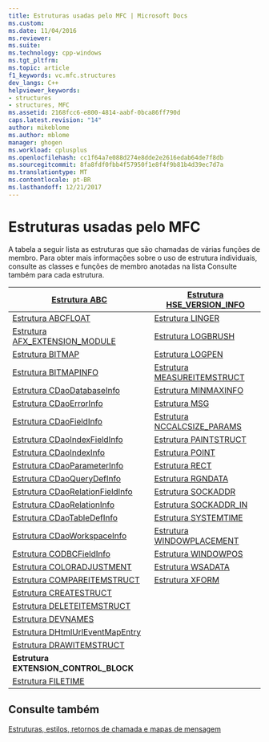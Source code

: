 ```yaml
---
title: Estruturas usadas pelo MFC | Microsoft Docs
ms.custom: 
ms.date: 11/04/2016
ms.reviewer: 
ms.suite: 
ms.technology: cpp-windows
ms.tgt_pltfrm: 
ms.topic: article
f1_keywords: vc.mfc.structures
dev_langs: C++
helpviewer_keywords:
- structures
- structures, MFC
ms.assetid: 2168fcc6-e800-4814-aabf-0bca86ff790d
caps.latest.revision: "14"
author: mikeblome
ms.author: mblome
manager: ghogen
ms.workload: cplusplus
ms.openlocfilehash: cc1f64a7e088d274e8dde2e2616edab64de7f8db
ms.sourcegitcommit: 8fa8fdf0fbb4f57950f1e8f4f9b81b4d39ec7d7a
ms.translationtype: MT
ms.contentlocale: pt-BR
ms.lasthandoff: 12/21/2017
---
```

# <a name="structures-used-by-mfc"></a>Estruturas usadas pelo MFC
A tabela a seguir lista as estruturas que são chamadas de várias funções de membro. Para obter mais informações sobre o uso de estrutura individuais, consulte as classes e funções de membro anotadas na lista Consulte também para cada estrutura.  
  
|[Estrutura ABC](../../mfc/reference/abc-structure.md)|[Estrutura HSE_VERSION_INFO](../../mfc/reference/hse-version-info-structure.md)|  
|--------------------------------------------------------------------------------------------------------------|-----------------------------------------------------------------------------------------------------------------------------|  
|[Estrutura ABCFLOAT](../../mfc/reference/abcfloat-structure.md)|[Estrutura LINGER](../../mfc/reference/linger-structure.md)|  
|[Estrutura AFX_EXTENSION_MODULE](../../mfc/reference/afx-extension-module-structure.md)|[Estrutura LOGBRUSH](../../mfc/reference/logbrush-structure.md)|  
|[Estrutura BITMAP](../../mfc/reference/bitmap-structure.md)|[Estrutura LOGPEN](../../mfc/reference/logpen-structure.md)|  
|[Estrutura BITMAPINFO](../../mfc/reference/bitmapinfo-structure.md)|[Estrutura MEASUREITEMSTRUCT](../../mfc/reference/measureitemstruct-structure.md)|  
|[Estrutura CDaoDatabaseInfo](../../mfc/reference/cdaodatabaseinfo-structure.md)|[Estrutura MINMAXINFO](../../mfc/reference/minmaxinfo-structure.md)|  
|[Estrutura CDaoErrorInfo](../../mfc/reference/cdaoerrorinfo-structure.md)|[Estrutura MSG](../../mfc/reference/msg-structure1.md)|  
|[Estrutura CDaoFieldInfo](../../mfc/reference/cdaofieldinfo-structure.md)|[Estrutura NCCALCSIZE_PARAMS](../../mfc/reference/nccalcsize-params-structure.md)|  
|[Estrutura CDaoIndexFieldInfo](../../mfc/reference/cdaoindexfieldinfo-structure.md)|[Estrutura PAINTSTRUCT](../../mfc/reference/paintstruct-structure.md)|  
|[Estrutura CDaoIndexInfo](../../mfc/reference/cdaoindexinfo-structure.md)|[Estrutura POINT](../../mfc/reference/point-structure1.md)|  
|[Estrutura CDaoParameterInfo](../../mfc/reference/cdaoparameterinfo-structure.md)|[Estrutura RECT](../../mfc/reference/rect-structure1.md)|  
|[Estrutura CDaoQueryDefInfo](../../mfc/reference/cdaoquerydefinfo-structure.md)|[Estrutura RGNDATA](../../mfc/reference/rgndata-structure.md)|  
|[Estrutura CDaoRelationFieldInfo](../../mfc/reference/cdaorelationfieldinfo-structure.md)|[Estrutura SOCKADDR](../../mfc/reference/sockaddr-structure.md)|  
|[Estrutura CDaoRelationInfo](../../mfc/reference/cdaorelationinfo-structure.md)|[Estrutura SOCKADDR_IN](../../mfc/reference/sockaddr-in-structure.md)|  
|[Estrutura CDaoTableDefInfo](../../mfc/reference/cdaotabledefinfo-structure.md)|[Estrutura SYSTEMTIME](systemtime-structure1.md)
|[Estrutura CDaoWorkspaceInfo](../../mfc/reference/cdaoworkspaceinfo-structure.md)|[Estrutura WINDOWPLACEMENT](../../mfc/reference/windowplacement-structure.md)|  
|[Estrutura CODBCFieldInfo](../../mfc/reference/codbcfieldinfo-structure.md)|[Estrutura WINDOWPOS](../../mfc/reference/windowpos-structure1.md)  
|[Estrutura COLORADJUSTMENT](../../mfc/reference/coloradjustment-structure.md)|[Estrutura WSADATA](../../mfc/reference/wsadata-structure.md)|  
|[Estrutura COMPAREITEMSTRUCT](../../mfc/reference/compareitemstruct-structure.md)|[Estrutura XFORM](../../mfc/reference/xform-structure.md)|  
|[Estrutura CREATESTRUCT](../../mfc/reference/createstruct-structure.md)||  
|[Estrutura DELETEITEMSTRUCT](../../mfc/reference/deleteitemstruct-structure.md)||  
|[Estrutura DEVNAMES](../../mfc/reference/devnames-structure.md)||  
|[Estrutura DHtmlUrlEventMapEntry](../../mfc/reference/dhtmlurleventmapentry-structure.md)||  
|[Estrutura DRAWITEMSTRUCT](../../mfc/reference/drawitemstruct-structure.md)||  
|**Estrutura EXTENSION_CONTROL_BLOCK**||  
|[Estrutura FILETIME](../../mfc/reference/filetime-structure.md)  
  
## <a name="see-also"></a>Consulte também  
 [Estruturas, estilos, retornos de chamada e mapas de mensagem](../../mfc/reference/structures-styles-callbacks-and-message-maps.md)

